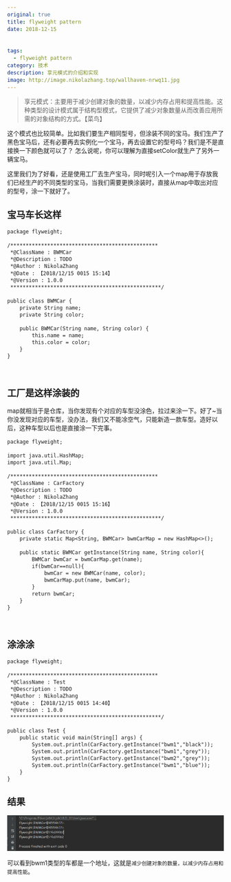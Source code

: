 ```yaml
---
original: true
title: flyweight pattern
date: 2018-12-15


tags: 
  - flyweight pattern
category: 技术
description: 享元模式的介绍和实现
image: http://image.nikolazhang.top/wallhaven-nrwq11.jpg
---
```


> 享元模式：主要用于减少创建对象的数量，以减少内存占用和提高性能。这种类型的设计模式属于结构型模式，它提供了减少对象数量从而改善应用所需的对象结构的方式。【菜鸟】


<!--more-->

这个模式也比较简单。比如我们要生产相同型号，但涂装不同的宝马。我们生产了黑色宝马后，还有必要再去实例化一个宝马，再去设置它的型号吗？我们是不是直接换一下颜色就可以了？
怎么说呢，你可以理解为直接setColor就生产了另外一辆宝马。

这里我们为了好看，还是使用工厂去生产宝马，同时呢引入一个map用于存放我们已经生产的不同类型的宝马，当我们需要更换涂装时，直接从map中取出对应的型号，涂一下就好了。
## 宝马车长这样
```
package flyweight;

/************************************************
 *@ClassName : BWMCar
 *@Description : TODO
 *@Author : NikolaZhang
 *@Date : 【2018/12/15 0015 15:14】
 *@Version : 1.0.0
 *************************************************/

public class BWMCar {
    private String name;
    private String color;

    public BWMCar(String name, String color) {
        this.name = name;
        this.color = color;
    }
}



```

## 工厂是这样涂装的
map就相当于是仓库，当你发现有个对应的车型没涂色，拉过来涂一下。好了~当你没发现对应的车型，没办法，我们又不能凃空气，只能新造一款车型。造好以后，这种车型以后也是直接涂一下完事。
```
package flyweight;

import java.util.HashMap;
import java.util.Map;

/************************************************
 *@ClassName : CarFactory
 *@Description : TODO
 *@Author : NikolaZhang
 *@Date : 【2018/12/15 0015 15:16】
 *@Version : 1.0.0
 *************************************************/

public class CarFactory {
    private static Map<String, BWMCar> bwmCarMap = new HashMap<>();

    public static BWMCar getInstance(String name, String color){
        BWMCar bwmCar = bwmCarMap.get(name);
        if(bwmCar==null){
            bwmCar = new BWMCar(name, color);
            bwmCarMap.put(name, bwmCar);
        }
        return bwmCar;
    }
}



```

## 涂涂涂
```
package flyweight;

/************************************************
 *@ClassName : Test
 *@Description : TODO
 *@Author : NikolaZhang
 *@Date : 【2018/12/15 0015 14:40】
 *@Version : 1.0.0
 *************************************************/

public class Test {
    public static void main(String[] args) {
        System.out.println(CarFactory.getInstance("bwm1","black"));
        System.out.println(CarFactory.getInstance("bwm1","grey"));
        System.out.println(CarFactory.getInstance("bwm2","grey"));
        System.out.println(CarFactory.getInstance("bwm1","blue"));
    }
}

```

## 结果
![结果](/images/article/181215/res2.png)

可以看到bwm1类型的车都是一个地址，这就是`减少创建对象的数量，以减少内存占用和提高性能`。
